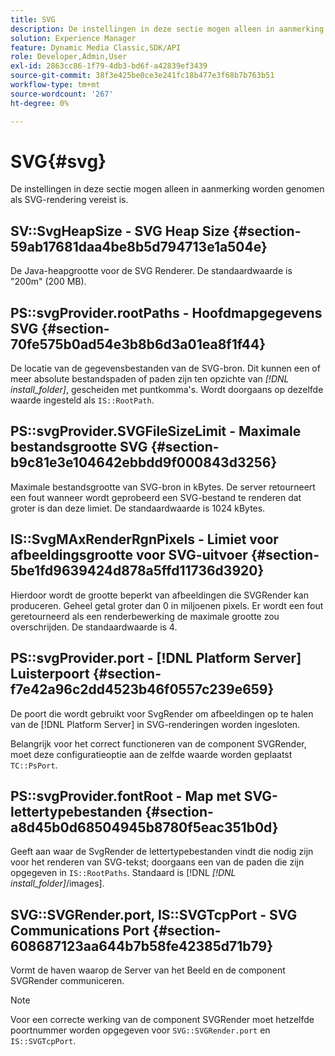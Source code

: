 ```yaml
---
title: SVG
description: De instellingen in deze sectie mogen alleen in aanmerking worden genomen als SVG-rendering vereist is.
solution: Experience Manager
feature: Dynamic Media Classic,SDK/API
role: Developer,Admin,User
exl-id: 2863cc86-1f79-4db3-bd6f-a42839ef3439
source-git-commit: 38f3e425be0ce3e241fc18b477e3f68b7b763b51
workflow-type: tm+mt
source-wordcount: '267'
ht-degree: 0%

---
```


# SVG{#svg}

De instellingen in deze sectie mogen alleen in aanmerking worden genomen als SVG-rendering vereist is.

## SV::SvgHeapSize - SVG Heap Size {#section-59ab17681daa4be8b5d794713e1a504e}

De Java-heapgrootte voor de SVG Renderer. De standaardwaarde is &quot;200m&quot; (200 MB).

## PS::svgProvider.rootPaths - Hoofdmapgegevens SVG {#section-70fe575b0ad54e3b8b6d3a01ea8f1f44}

De locatie van de gegevensbestanden van de SVG-bron. Dit kunnen een of meer absolute bestandspaden of paden zijn ten opzichte van *[!DNL install_folder]*, gescheiden met puntkomma&#39;s. Wordt doorgaans op dezelfde waarde ingesteld als `IS::RootPath`.

## PS::svgProvider.SVGFileSizeLimit - Maximale bestandsgrootte SVG {#section-b9c81e3e104642ebbdd9f000843d3256}

Maximale bestandsgrootte van SVG-bron in kBytes. De server retourneert een fout wanneer wordt geprobeerd een SVG-bestand te renderen dat groter is dan deze limiet. De standaardwaarde is 1024 kBytes.

## IS::SvgMAxRenderRgnPixels - Limiet voor afbeeldingsgrootte voor SVG-uitvoer {#section-5be1fd9639424d878a5ffd11736d3920}

Hierdoor wordt de grootte beperkt van afbeeldingen die SVGRender kan produceren. Geheel getal groter dan 0 in miljoenen pixels. Er wordt een fout geretourneerd als een renderbewerking de maximale grootte zou overschrijden. De standaardwaarde is 4.

## PS::svgProvider.port - [!DNL Platform Server] Luisterpoort {#section-f7e42a96c2dd4523b46f0557c239e659}

De poort die wordt gebruikt voor SvgRender om afbeeldingen op te halen van de [!DNL Platform Server] in SVG-renderingen worden ingesloten.

Belangrijk voor het correct functioneren van de component SVGRender, moet deze configuratieoptie aan de zelfde waarde worden geplaatst `TC::PsPort`.

## PS::svgProvider.fontRoot - Map met SVG-lettertypebestanden {#section-a8d45b0d68504945b8780f5eac351b0d}

Geeft aan waar de SvgRender de lettertypebestanden vindt die nodig zijn voor het renderen van SVG-tekst; doorgaans een van de paden die zijn opgegeven in `IS::RootPaths`. Standaard is [!DNL &#x200B; *[!DNL install_folder]*/images].

## SVG::SVGRender.port, IS::SVGTcpPort - SVG Communications Port {#section-608687123aa644b7b58fe42385d71b79}

Vormt de haven waarop de Server van het Beeld en de component SVGRender communiceren.

>[!NOTE]
>
>Voor een correcte werking van de component SVGRender moet hetzelfde poortnummer worden opgegeven voor `SVG::SVGRender.port` en `IS::SVGTcpPort`.
